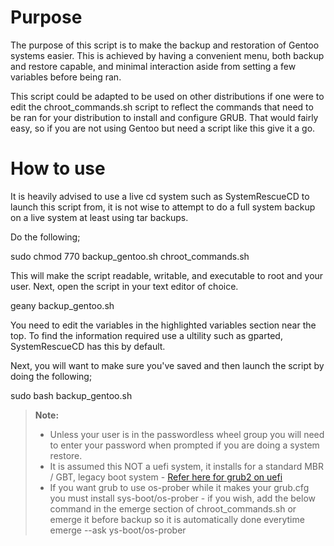 Purpose
=====

The purpose of this script is to make the backup and restoration
of Gentoo systems easier. This is achieved by having a convenient
menu, both backup and restore capable, and minimal interaction
aside from setting a few variables before being ran.

This script could be adapted to be used on other distributions if
one were to edit the chroot_commands.sh script to reflect the
commands that need to be ran for your distribution to install 
and configure GRUB. That would fairly easy, so if you are not
using Gentoo but need a script like this give it a go.

How to use
====

It is heavily advised to use a live cd system such as SystemRescueCD
to launch this script from, it is not wise to attempt to do a full
system backup on a live system at least using tar backups.

Do the following;

sudo chmod 770 backup_gentoo.sh chroot_commands.sh

This will make the script readable, writable, and executable to 
root and your user. Next, open the script in your text editor of 
choice.

geany backup_gentoo.sh

You need to edit the variables in the highlighted variables section 
near the top. To find the information required use a ultility such 
as gparted, SystemRescueCD has this by default.

Next, you will want to make sure you've saved and then launch the 
script by doing the following;

sudo bash backup_gentoo.sh


> **Note:**
> 
> - Unless your user is in the passwordless wheel group you will
need to enter your password when prompted if you are doing
a system restore.
> - It is assumed this NOT a uefi system, it installs for a standard
MBR / GBT, legacy boot system
	- [Refer here for grub2 on uefi](https://wiki.gentoo.org/wiki/GRUB2#UEFI_with_GPT)
> - If you want grub to use os-prober while it makes your grub.cfg
you must install sys-boot/os-prober
	- if you wish, add the below command in the emerge section of chroot_commands.sh
	or emerge it before backup so it is automatically done everytime
	emerge --ask ys-boot/os-prober
